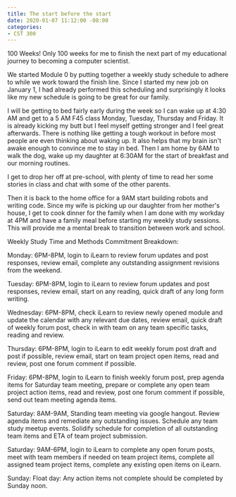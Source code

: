 ```yaml
---
title: The start before the start
date: 2020-01-07 11:12:00 -08:00
categories:
- CST 300
---
```


100 Weeks! Only 100 weeks for me to finish the next part of my educational journey to becoming a computer scientist. 

We started Module 0 by putting together a weekly study schedule to adhere to while we work toward the finish line.  Since I started my new job on January 1, I had already performed this scheduling and surprisingly it looks like my new schedule is going to be great for our family.


I will be getting to bed fairly early during the week so I can wake up at 4:30 AM and get to a 5 AM F45 class Monday, Tuesday, Thursday and Friday. It is already kicking my butt but I feel myself getting stronger and I feel great afterwards. There is nothing like getting a tough workout in before most people are even thinking about waking up.  It also helps that my brain isn't awake enough to convince me to stay in bed.  Then I am home by 6AM to walk the dog, wake up my daughter at 6:30AM for the start of breakfast and our morning routines. 


I get to drop her off at pre-school, with plenty of time to read her some stories in class and chat with some of the other parents.  


Then it is back to the home office for a 9AM start building robots and writing code. Since my wife is picking up our daughter from her mother's house, I get to cook dinner for the family when I am done with my workday at 4PM and have a family meal before starting my weekly study sessions.  This will provide me a mental break to transition between work and school.  


Weekly Study Time and Methods Commitment Breakdown:

Monday: 6PM-8PM, login to iLearn to review forum updates and post responses, review email, complete any outstanding assignment revisions from the weekend.

Tuesday: 6PM-8PM, login to iLearn to review forum updates and post responses, review email, start on any reading, quick draft of any long form writing.

Wednesday: 6PM-8PM, check iLearn to review newly opened module and update the calendar with any relevant due dates, review email, quick draft of weekly forum post, check in with team on any team specific tasks, reading and review.

Thursday: 6PM-8PM, login to iLearn to edit weekly forum post draft and post if possible, review email, start on team project open items, read and review, post one forum comment if possible.

Friday: 6PM-8PM, login to iLearn to finish weekly forum post, prep agenda items for Saturday team meeting, prepare or complete any open team project action items, read and review, post one forum comment if possible, send out team meeting agenda items.

Saturday: 8AM-9AM, Standing team meeting via google hangout. Review agenda items and remediate any outstanding issues. Schedule any team study meetup events. Solidify schedule for completion of all outstanding team items and ETA of team project submission.

Saturday: 9AM-6PM, login to iLearn to complete any open forum posts, meet with team members if needed on team project items, complete all assigned team project items, complete any existing open items on iLearn.

Sunday: Float day: Any action items not complete should be completed by Sunday noon.